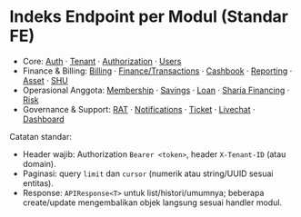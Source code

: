 # Indeks Endpoint per Modul (Standar FE)

- Core: [Auth](auth.md) · [Tenant](tenant.md) · [Authorization](authorization.md) · [Users](user.md)
- Finance & Billing: [Billing](billing.md) · [Finance/Transactions](finance_transactions.md) · [Cashbook](cashbook.md) · [Reporting](reporting.md) · [Asset](asset.md) · [SHU](shu.md)
- Operasional Anggota: [Membership](membership.md) · [Savings](savings.md) · [Loan](loan.md) · [Sharia Financing](sharia.md) · [Risk](risk.md)
- Governance & Support: [RAT](rat.md) · [Notifications](notification.md) · [Ticket](ticket.md) · [Livechat](livechat.md) · [Dashboard](dashboard.md)

Catatan standar:
- Header wajib: Authorization `Bearer <token>`, header `X-Tenant-ID` (atau domain).
- Paginasi: query `limit` dan `cursor` (numerik atau string/UUID sesuai entitas).
- Response: `APIResponse<T>` untuk list/histori/umumnya; beberapa create/update mengembalikan objek langsung sesuai handler modul.
